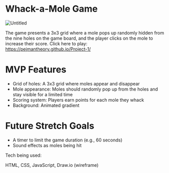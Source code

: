 # Whack-a-Mole Game

![Untitled](https://user-images.githubusercontent.com/81389644/228723438-de27f7f9-368e-4d1f-8020-16daa61ea5be.jpg)


The game presents a 3x3 grid where a mole pops up randomly hidden from the nine holes on the game board, and the player clicks on the mole to increase their score. Click here to play: https://pejmantheory.github.io/Project-1/


# MVP Features
- Grid of holes: A 3x3 grid where moles appear and disappear
- Mole appearance: Moles should randomly pop up from the holes and stay visible for a limited time
- Scoring system: Players earn points for each mole they whack
- Background: Animated gradient 

# Future Stretch Goals

- A timer to limit the game duration (e.g., 60 seconds)
- Sound effects as moles being hit

Tech being used:

HTML, CSS, JavaScript, Draw.io (wireframe)
